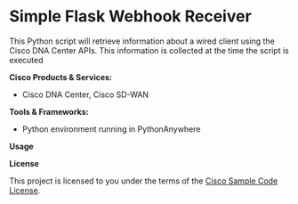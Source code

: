# Simple Flask Webhook Receiver


This Python script will retrieve information about a wired client using the Cisco DNA Center APIs.
This information is collected at the time the script is executed

**Cisco Products & Services:**

- Cisco DNA Center, Cisco SD-WAN

**Tools & Frameworks:**

- Python environment running in PythonAnywhere

**Usage**



**License**

This project is licensed to you under the terms of the [Cisco Sample Code License](./LICENSE).
